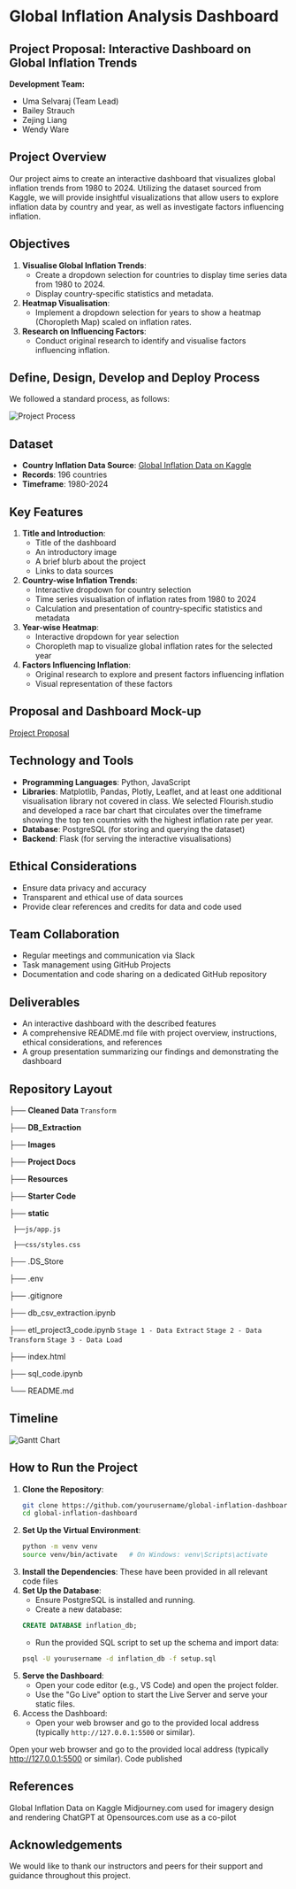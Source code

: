 # Global Inflation Analysis Dashboard

## Project Proposal: Interactive Dashboard on Global Inflation Trends

**Development Team:**
- Uma Selvaraj (Team Lead)
- Bailey Strauch
- Zejing Liang
- Wendy Ware

## Project Overview
Our project aims to create an interactive dashboard that visualizes global inflation trends from 1980 to 2024. Utilizing the dataset sourced from Kaggle, we will provide insightful visualizations that allow users to explore inflation data by country and year, as well as investigate factors influencing inflation.

## Objectives
1. **Visualise Global Inflation Trends**:
   - Create a dropdown selection for countries to display time series data from 1980 to 2024.
   - Display country-specific statistics and metadata.
2. **Heatmap Visualisation**:
   - Implement a dropdown selection for years to show a heatmap (Choropleth Map) scaled on inflation rates.
3. **Research on Influencing Factors**:
   - Conduct original research to identify and visualise factors influencing inflation.

## Define, Design, Develop and Deploy Process
We followed a standard process, as follows:

![Project Process](https://raw.githubusercontent.com/umasel/Global_Inflation_Trends_Dashboard/main/Project%20Docs/Images/Project%20Dev%20Process%20Flow.png)

## Dataset
- **Country Inflation Data Source**: [Global Inflation Data on Kaggle](https://www.kaggle.com/datasets/sazidthe1/global-inflation-data)
- **Records**: 196 countries
- **Timeframe**: 1980-2024

## Key Features
1. **Title and Introduction**:
   - Title of the dashboard
   - An introductory image
   - A brief blurb about the project
   - Links to data sources
2. **Country-wise Inflation Trends**:
   - Interactive dropdown for country selection
   - Time series visualisation of inflation rates from 1980 to 2024
   - Calculation and presentation of country-specific statistics and metadata
3. **Year-wise Heatmap**:
   - Interactive dropdown for year selection
   - Choropleth map to visualize global inflation rates for the selected year
4. **Factors Influencing Inflation**:
   - Original research to explore and present factors influencing inflation
   - Visual representation of these factors

## Proposal and Dashboard Mock-up
[Project Proposal](https://github.com/umasel/Global_Inflation_Trends_Dashboard/blob/386e86b6cba9b609dbbf808037553074d0391a71/Project%20Docs/Project%203%20Group%201%20Proposal%20v002.docx)

## Technology and Tools
- **Programming Languages**: Python, JavaScript
- **Libraries**: Matplotlib, Pandas, Plotly, Leaflet, and at least one additional visualisation library not covered in class. We selected Flourish.studio and developed a race bar chart that circulates over the timeframe showing the top ten countries with the highest inflation rate per year.
- **Database**: PostgreSQL (for storing and querying the dataset)
- **Backend**: Flask (for serving the interactive visualisations)

## Ethical Considerations
- Ensure data privacy and accuracy
- Transparent and ethical use of data sources
- Provide clear references and credits for data and code used

## Team Collaboration
- Regular meetings and communication via Slack
- Task management using GitHub Projects
- Documentation and code sharing on a dedicated GitHub repository

## Deliverables
- An interactive dashboard with the described features
- A comprehensive README.md file with project overview, instructions, ethical considerations, and references
- A group presentation summarizing our findings and demonstrating the dashboard

## Repository Layout
├── **Cleaned Data** `Transform`

├── **DB_Extraction**

├── **Images**

├── **Project Docs**

├── **Resources**

├── **Starter Code**

├── **static**

     ├──js/app.js

     ├──css/styles.css

├── .DS_Store

├── .env

├── .gitignore

├── db_csv_extraction.ipynb

├── etl_project3_code.ipynb `Stage 1 - Data Extract` `Stage 2 - Data Transform` `Stage 3 - Data Load`

├── index.html

├── sql_code.ipynb

└── README.md 


## Timeline
![Gantt Chart](https://github.com/umasel/Global_Inflation_Trends_Dashboard/blob/82dac62ef0ed8dfadeca7cd3bbe27c4fb7ee5d74/Project%20Docs/Images/Project%20Gantt.png)

## How to Run the Project
1. **Clone the Repository**:
   ```bash
   git clone https://github.com/yourusername/global-inflation-dashboard.git
   cd global-inflation-dashboard
   ```
2. **Set Up the Virtual Environment**:
   ```bash
   python -m venv venv
   source venv/bin/activate   # On Windows: venv\Scripts\activate
   ```
3. **Install the Dependencies**:
   These have been provided in all relevant code files
4. **Set Up the Database**:
   - Ensure PostgreSQL is installed and running.
   - Create a new database: 
   ```sql
   CREATE DATABASE inflation_db;
   ```
   - Run the provided SQL script to set up the schema and import data:
   ```bash
   psql -U yourusername -d inflation_db -f setup.sql
   ```
5. **Serve the Dashboard**:
   - Open your code editor (e.g., VS Code) and open the project folder.
   - Use the "Go Live" option to start the Live Server and serve your static files.
6. Access the Dashboard:
   - Open your web browser and go to the provided local address (typically `http://127.0.0.1:5500` or similar).

Open your web browser and go to the provided local address (typically http://127.0.0.1:5500 or similar).
   Code published 

## References

Global Inflation Data on Kaggle
Midjourney.com used for imagery design and rendering
ChatGPT at Opensources.com use as a co-pilot

## Acknowledgements
We would like to thank our instructors and peers for their support and guidance throughout this project.
